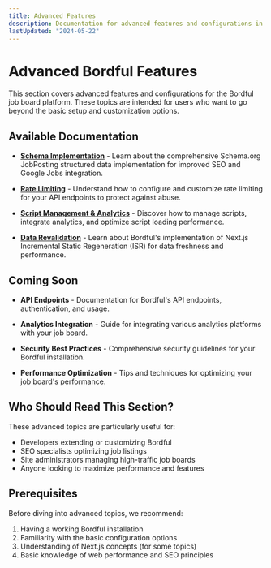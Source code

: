 ```yaml
---
title: Advanced Features
description: Documentation for advanced features and configurations in Bordful job board.
lastUpdated: "2024-05-22"
---
```


# Advanced Bordful Features

This section covers advanced features and configurations for the Bordful job board platform. These topics are intended for users who want to go beyond the basic setup and customization options.

## Available Documentation

- [**Schema Implementation**](./schema-implementation.md) - Learn about the comprehensive Schema.org JobPosting structured data implementation for improved SEO and Google Jobs integration.

- [**Rate Limiting**](./rate-limiting.md) - Understand how to configure and customize rate limiting for your API endpoints to protect against abuse.

- [**Script Management & Analytics**](./script-management.md) - Discover how to manage scripts, integrate analytics, and optimize script loading performance.

- [**Data Revalidation**](./data-revalidation.md) - Learn about Bordful's implementation of Next.js Incremental Static Regeneration (ISR) for data freshness and performance.

## Coming Soon

- **API Endpoints** - Documentation for Bordful's API endpoints, authentication, and usage.

- **Analytics Integration** - Guide for integrating various analytics platforms with your job board.

- **Security Best Practices** - Comprehensive security guidelines for your Bordful installation.

- **Performance Optimization** - Tips and techniques for optimizing your job board's performance.

## Who Should Read This Section?

These advanced topics are particularly useful for:

- Developers extending or customizing Bordful
- SEO specialists optimizing job listings
- Site administrators managing high-traffic job boards
- Anyone looking to maximize performance and features

## Prerequisites

Before diving into advanced topics, we recommend:

1. Having a working Bordful installation
2. Familiarity with the basic configuration options
3. Understanding of Next.js concepts (for some topics)
4. Basic knowledge of web performance and SEO principles 